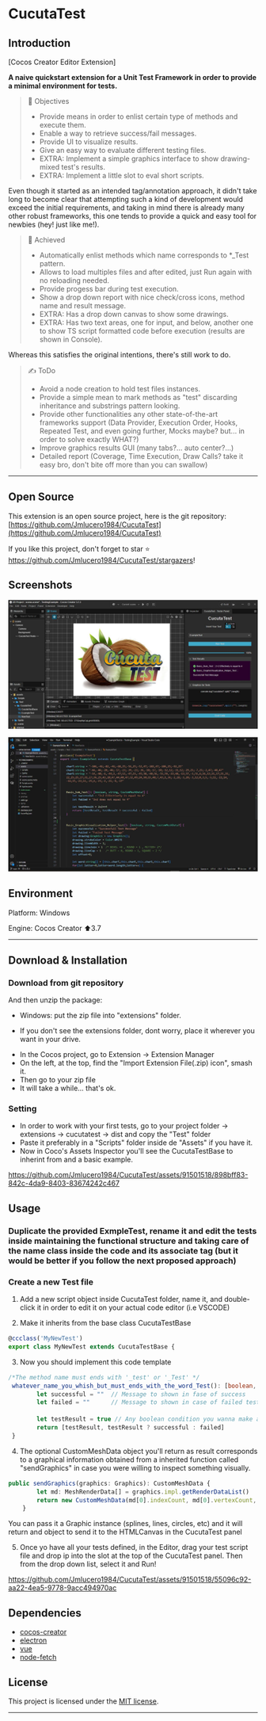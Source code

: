 # CucutaTest

## Introduction

[Cocos Creator Editor Extension]

**A naive quickstart extension for a Unit Test Framework in order to provide a minimal environment for tests.**

> 🎯 Objectives
>
>  - Provide means in order to enlist certain type of methods and execute them.
>  - Enable a way to retrieve success/fail messages.
>  - Provide UI to visualize results.
>  - Give an easy way to evaluate different testing files.
>  - EXTRA: Implement a simple graphics interface to show drawing-mixed test's results.
>  - EXTRA: Implement a little slot to eval short scripts.

Even though it started as an intended tag/annotation approach, it didn't take long to become clear that attempting such a kind of development would exceed the initial requirements, and
taking in mind there is already many other robust frameworks, this one tends to provide a quick and easy tool for newbies (hey! just like me!).

> 🤝 Achieved
>
>  - Automatically enlist methods which name corresponds to *_Test pattern.
>  - Allows to load multiples files and after edited, just Run again with no reloading needed.
>  - Provide progess bar during test execution.
>  - Show a drop down report with nice check/cross icons, method name and result message.
>  - EXTRA: Has a drop down canvas to show some drawings.
>  - EXTRA: Has two text areas, one for input, and below, another one to show TS script formatted code before execution (results are shown in Console).

Whereas this satisfies the original intentions, there's still work to do.

> ✍️ ToDo
>
>  - Avoid a node creation to hold test files instances.
>  - Provide a simple mean to mark methods as "test" discarding inheritance and substrings pattern looking.
>  - Provide other functionalities any other state-of-the-art frameworks support (Data Provider, Execution Order, Hooks, Repeated Test, and even going further, Mocks maybe? but... in order to solve exactly WHAT?) 
>  - Improve graphics results GUI (many tabs?... auto center?...)
>  - Detailed report (Coverage, Time Execution, Draw Calls? take it easy bro, don't bite off more than you can swallow)
 

---

## Open Source

This extension is an open source project, here is the git repository: [https://github.com/Jmlucero1984/CucutaTest](https://github.com/Jmlucero1984/CucutaTest)

If you like this project, don't forget to star ⭐ https://github.com/Jmlucero1984/CucutaTest/stargazers!

 
## Screenshots

![main-panel](https://github.com/Jmlucero1984/CucutaTest/blob/main/ScreenShot_01.JPG)
 
 
![code-example](https://github.com/Jmlucero1984/CucutaTest/blob/main/ScreenShot_02.JPG)

 
## Environment

Platform: Windows

Engine: Cocos Creator ⬆️3.7

---

## Download & Installation

 
### Download from git repository

And then unzip the package:

- Windows: put the zip file into "extensions" folder.
* If you don't see the extensions folder, dont worry, place it wherever you want in your drive.
- In the Cocos project, go to Extension -> Extension Manager
- On the left, at the top, find the "Import Extension File(.zip) icon", smash it.
- Then go to your zip file
- It will take a while... that's ok.

### Setting

- In order to work with your first tests, go to your project folder -> extensions -> cucutatest -> dist and copy the "Test" folder
- Paste it preferably in a "Scripts" folder inside de "Assets" if you have it.
- Now in Coco's Assets Inspector you'll see the CucutaTestBase to inherint from and a basic example.

  

https://github.com/Jmlucero1984/CucutaTest/assets/91501518/898bff83-842c-4da9-8403-83674242c467



## Usage

### Duplicate the provided ExmpleTest, rename it and edit the tests inside maintaining the functional structure and taking care of the name class inside the code and its associate tag (but it would be better if you follow the next proposed approach)



### Create a new Test file

1. Add a new script object inside CucutaTest folder, name it, and double-click it in order to edit it on your actual code editor (i.e VSCODE)

2. Make it inherits from the base class CucutaTestBase
 
```ts
@ccclass('MyNewTest')
export class MyNewTest extends CucutaTestBase {

```

3. Now you should implement this code template
```ts
/*The method name must ends with '_test' or '_Test' */
 whatever_name_you_whish_but_must_ends_with_the_word_Test(): [boolean, string, CustomMeshData?] {
        let successful = ""  // Message to shown in fase of success
        let failed = ""      // Message to shown in case of failed test
 
        let testResult = true // Any boolean condition you wanna make an assertion on
        return [testResult, testResult ? successful : failed]
 }
 ```
4. The optional CustomMeshData object you'll return as result corresponds to a graphical information obtained from a inherited function called "sendGraphics" in case you were willing to inspect something visually.
   
```ts
public sendGraphics(graphics: Graphics): CustomMeshData {
        let md: MeshRenderData[] = graphics.impl.getRenderDataList()
        return new CustomMeshData(md[0].indexCount, md[0].vertexCount, md[0].floatStride, md[0].vData, md[0].iData, md[0].indexStart)
    }
 ```
You can pass it a Graphic instance (splines, lines, circles, etc) and it will return and object to send it to the HTMLCanvas in the CucutaTest panel

5. Once yo have all your tests defined, in the Editor, drag your test script file and drop ip into the slot at the top of the CucutaTest panel. Then from the drop down list, select it and Run!

 

https://github.com/Jmlucero1984/CucutaTest/assets/91501518/55096c92-aa22-4ea5-9778-9acc494970ac



## Dependencies

- [cocos-creator](https://github.com/cocos-creator)
- [electron](https://github.com/electron/electron)
- [vue](https://github.com/vuejs/vue)
- [node-fetch](https://github.com/node-fetch/node-fetch)



## License

This project is licensed under the [MIT license](https://opensource.org/licenses/MIT).



---
